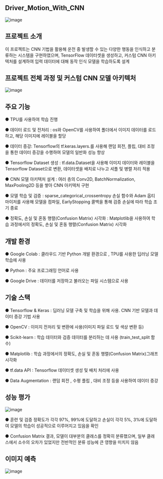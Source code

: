 Driver_Motion_With_CNN
----------------
![image](https://github.com/user-attachments/assets/ffe909b0-4753-48b6-b63b-44e6491f82d5)



프로젝트 소개
----
이 프로젝트는 CNN 기법을 활용해 운전 중 발생할 수 있는 다양한 행동을 인식하고 분류하는 시스템을 구현하였으며, 
TensorFlow 데이터셋을 생성하고, 커스텀 CNN 아키텍처를 설계하여 입력 데이터에 대해 동작 인식 모델을 학습하도록 설계

프로젝트 전체 과정 및 커스텀 CNN 모델 아키텍처
---
![image](https://github.com/user-attachments/assets/54a012b7-a407-4372-8279-6ce6d6012336)


주요 기능
----
● TPU를 사용하여 학습 진행

● 데이터 로드 및 전처리 : os와 OpenCV를 사용하여 폴더에서 이미지 데이터를 로드하고, 해당 이미지에 레이블을 할당

● 데이터 증강: Tensorflow의 tf.keras.layers.를 사용해 랜덤 회전, 플립, 대비 조정을 통한 데이터 증강을 수행하여 모델의 일반화 성능 향상

● Tensorflow Dataset 생성 : tf.data.Dataset을 사용해 이미지 데이터와 레이블을 Tensorflow Dataset으로 변환, 데이터셋을 배치로 나누고 셔플 및 병렬 처리 적용

● CNN 모델 아키텍처 설계 : 여러 층의 Conv2D, BatchNormalization, MaxPooling2D 등을 쌓아 CNN 아키텍처 구현

● 모델 학습 및 검증 : sparse_categorical_crossentropy 손실 함수와 Adam 옵티마이저를 사용해 모델을 컴파일, EarlyStopping 콜백을 통해 검증 손실에 따라 학습 조기 종료

● 정확도, 손실 및 혼동 행렬(Confusion Matrix) 시각화 : Matplotlib을 사용하여 학습 과정에서의 정확도, 손실 및 혼동 행렬(Confusion Matrix) 시각화

개발 환경
----
● Google Colab : 클라우드 기반 Python 개발 환경으로 , TPU를 사용한 딥러닝 모델 학습에 사용

● Python : 주요 프로그래밍 언어로 사용

● Google Drive : 데이터를 저장하고 불러오는 파일 시스템으로 사용

기술 스택
----
● Tensorflow & Keras : 딥러닝 모델 구축 및 학습을 위해 사용. CNN 기반 모델과 데이터 증강 기법 사용

● OpenCV : 이미지 전처리 및 변환에 사용(이미지 파일 로드 및 색상 변환 등)

● Scikit-learn : 학습 데이터와 검증 데이터를 분리하는 데 사용 (train_test_split 함수)

● Matplotlib : 학습 과정에서의 정확도, 손실 및 혼동 행렬(Confusion Matrix)그래프 시각화

● tf.data API : Tensorflow 데이터셋 생성 및 배치 처리에 사용

● Data Augmentation : 랜덤 회전 , 수평 플립 , 대비 조정 등을 사용하여 데이터 증강

성능 평가
--
![image](https://github.com/user-attachments/assets/a1f5e178-9207-49ad-bb49-f06e77f79722)

● 훈련 및 검증 정확도가  각각 97%, 99%에 도달하고 손실이 각각 5%, 3%에 도달하여 모델의 학습이 성공적으로 이루어지고 있음을 확인

● Confusion Matrix 결과, 모델이 대부분의 클래스를 정확히 분류했으며, 일부 클래스에서 소수의 오차가 있었지만 전반적인 분류 성능에 큰 영향을 미치지 않음

이미지 예측
---
![image](https://github.com/user-attachments/assets/a1900427-0893-4d1e-b18d-bf83d190935d)

